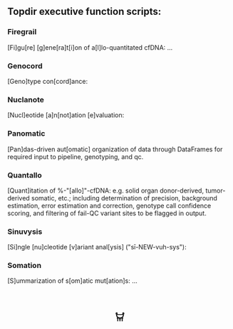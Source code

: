 ## Topdir executive function scripts:

### Firegrail 
[Fi]gu[re] [g]ene[ra]t[i]on of a[l]lo-quantitated cfDNA: ...

### Genocord
[Geno]type con[cord]ance:

### Nuclanote
[Nucl]eotide [a]n[not]ation [e]valuation: 

### Panomatic 
[Pan]das-driven aut[omatic] organization of data through DataFrames for required input to pipeline, genotyping, and qc. 

### Quantallo
[Quant]itation of %-"[allo]"-cfDNA: e.g. solid organ donor-derived, tumor-derived somatic, etc.; including determination 
of precision, background estimation, error estimation and correction, genotype call confidence scoring, and filtering of 
fail-QC variant sites to be flagged in output. 

### Sinuvysis
[Si]ngle [nu]cleotide [v]ariant anal[ysis] ("sī-NEW-vuh-sys"): 

### Somation
[S]ummarization of s[om]atic mut[ation]s: ...

<br>

<div align="center">

## 𐃠

</div>

